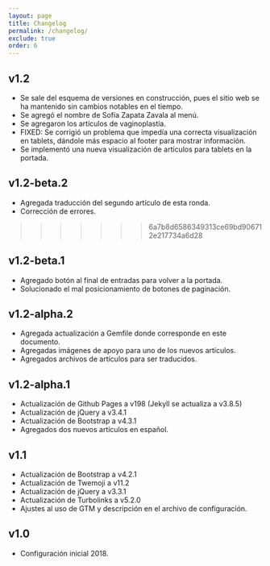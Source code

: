 ```yaml
---
layout: page
title: Changelog
permalink: /changelog/
exclude: true
order: 6
---
```


## v1.2

- Se sale del esquema de versiones en construcción, pues el sitio web se ha mantenido sin cambios notables en el tiempo.
- Se agregó el nombre de Sofía Zapata Zavala al menú.
- Se agregaron los artículos de vaginoplastía.
- FIXED: Se corrigió un problema que impedía una correcta visualización en tablets, dándole más espacio al footer para mostrar información.
- Se implementó una nueva visualización de artículos para tablets en la portada.

## v1.2-beta.2

- Agregada traducción del segundo artículo de esta ronda.
- Corrección de errores.
>>>>>>> 6a7b8d6586349313ce69bd906712e217734a6d28

## v1.2-beta.1

- Agregado botón al final de entradas para volver a la portada.
- Solucionado el mal posicionamiento de botones de paginación.

## v1.2-alpha.2

- Agregada actualización a Gemfile donde corresponde en este documento.
- Agregadas imágenes de apoyo para uno de los nuevos artículos.
- Agregados archivos de artículos para ser traducidos.

## v1.2-alpha.1

- Actualización de Github Pages a v198 (Jekyll se actualiza a v3.8.5)
- Actualización de jQuery a v3.4.1
- Actualización de Bootstrap a v4.3.1
- Agregados dos nuevos artículos en español.

## v1.1

- Actualización de Bootstrap a v4.2.1
- Actualización de Twemoji a v11.2
- Actualización de jQuery a v3.3.1
- Actualización de Turbolinks a v5.2.0
- Ajustes al uso de GTM y descripción en el archivo de configuración.

## v1.0

- Configuración inicial 2018.
